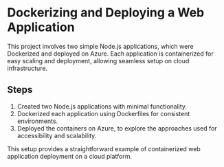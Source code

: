 # Dockerizing and Deploying a Web Application

This project involves two simple Node.js applications, which were Dockerized and deployed on Azure. Each application is containerized for easy scaling and deployment, allowing seamless setup on cloud infrastructure.

## Steps
1. Created two Node.js applications with minimal functionality.
2. Dockerized each application using Dockerfiles for consistent environments.
3. Deployed the containers on Azure, to explore the approaches used for accessibility and scalability.

This setup provides a straightforward example of containerized web application deployment on a cloud platform.
